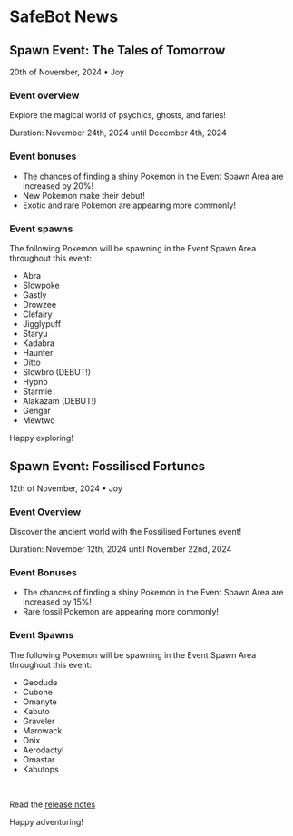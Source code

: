 <link href="style.css" rel="stylesheet">
<link rel="shortcut icon" type="image/x-icon" href="favicon.ico">
<title>SafeBot | News</title>

# SafeBot News

## Spawn Event: The Tales of Tomorrow
20th of November, 2024 • Joy

### Event overview
Explore the magical world of psychics, ghosts, and faries!

Duration: November 24th, 2024 until December 4th, 2024

### Event bonuses
- The chances of finding a shiny Pokemon in the Event Spawn Area are increased by 20%!
- New Pokemon make their debut!
- Exotic and rare Pokemon are appearing more commonly!

### Event spawns
The following Pokemon will be spawning in the Event Spawn Area throughout this event:
- Abra
- Slowpoke
- Gastly
- Drowzee
- Clefairy
- Jigglypuff
- Staryu
- Kadabra
- Haunter
- Ditto
- Slowbro (DEBUT!)
- Hypno
- Starmie
- Alakazam (DEBUT!)
- Gengar
- Mewtwo

Happy exploring!


## Spawn Event: Fossilised Fortunes
12th of November, 2024 • Joy

### Event Overview
Discover the ancient world with the Fossilised Fortunes event!

Duration: November 12th, 2024 until November 22nd, 2024

### Event Bonuses
- The chances of finding a shiny Pokemon in the Event Spawn Area are increased by 15%!
- Rare fossil Pokemon are appearing more commonly!

### Event Spawns
The following Pokemon will be spawning in the Event Spawn Area throughout this event:
- Geodude
- Cubone
- Omanyte
- Kabuto
- Graveler
- Marowack
- Onix
- Aerodactyl
- Omastar
- Kabutops

<br>

Read the [release notes](https://hi-joy-nz.github.io/SafeBot/Updates#safebot-version-101-release-notes) 

Happy adventuring!